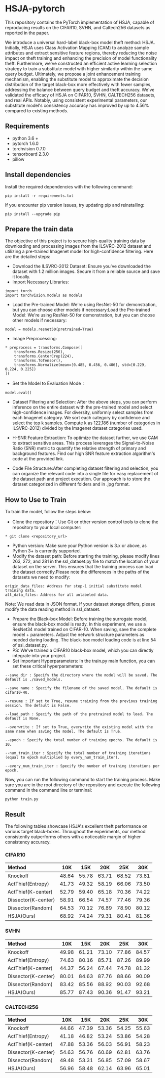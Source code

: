 # HSJA-pytorch
This repository contains the PyTorch implementation of HSJA, capable of reproducing results on the CIFAR10, SVHN, and Caltech256 datasets as reported in the paper.

We introduce a universal hard-label black-box model theft method: HSJA. Initially, HSJA uses Class Activation Mapping (CAM) to analyze sample attributes and extract sensitive feature regions, thereby reducing the noise impact on theft training and enhancing the precision of model functionality theft. Furthermore, we've constructed an efficient active learning selection strategy to train a substitute model with higher similarity within the same query budget. Ultimately, we propose a joint enhancement training mechanism, enabling the substitute model to approximate the decision distribution of the target black-box more effectively with fewer samples, addressing the balance between query budget and theft accuracy. We've validated the efficacy of HSJA on CIFAR10, SVHN, CALTECH256 datasets, and real APIs. Notably, using consistent experimental parameters, our substitute model's consistency accuracy has improved by up to 4.56% compared to existing methods.
## Requirements
- python 3.6 +
- pytorch 1.6.0
- torchvision 0.7.0
- tensorboard 2.3.0
- pillow

## Install dependencies
Install the required dependencies with the following command:
```
pip install -r requirements.txt
```
If you encounter pip version issues, try updating pip and reinstalling:
```
pip install --upgrade pip
```

## Prepare the train data

The objective of this project is to secure high-quality training data by downloading and processing images from the ILSVRC-2012 dataset and utilizing a pre-trained Imagenet model for high-confidence filtering. Here are the detailed steps:
* Download the ILSVRC-2012 Dataset: Ensure you've downloaded the dataset with 1.2 million images. Secure it from a reliable source and save it locally.
* Import Necessary Libraries:
```
import torch
import torchvision.models as models
```
* Load the Pre-trained Model: We're using ResNet-50 for demonstration, but you can choose other models if necessary:Load the Pre-trained Model: We're using ResNet-50 for demonstration, but you can choose other models if necessary:
```
model = models.resnet50(pretrained=True)
```
* Image Preprocessing:
```
* preprocess = transforms.Compose([
    transforms.Resize(256),
    transforms.CenterCrop(224),
    transforms.ToTensor(),
    transforms.Normalize(mean=[0.485, 0.456, 0.406], std=[0.229, 0.224, 0.225])
])
```
* Set the Model to Evaluation Mode：
```
model.eval()
```
* Dataset Filtering and Selection: After the above steps, you can perform inference on the entire dataset with the pre-trained model and select high-confidence images. For diversity, uniformly select samples from each Imagenet category. We sort each category by confidence and select the top k samples. Compute k as 122,186 (number of categories in ILSVRC-2012) divided by the Imagenet dataset categories used.
* H-SNR Feature Extraction: To optimize the dataset further, we use CAM to extract sensitive areas. This process leverages the Signal-to-Noise Ratio (SNR) metric to quantify the relative strength of primary and background features. Find our high SNR feature extraction algorithm's code at the provided link.

* Code File Structure:After completing dataset filtering and selection, you can organize the relevant code into a single file for easy replacement of the dataset path and project execution. Our approach is to store the dataset categorized in different folders and in .jpg format.

## How to Use to Train

To train the model, follow the steps below:
* Clone the repository：Use Git or other version control tools to clone the repository to your local computer:
```
* git clone <repository_url>
```
* Python version: Make sure your Python version is 3.x or above, as Python 3+ is currently supported.
* Modify the dataset path: Before starting the training, please modify lines 263, 272, and 281 in the ssl_dataset.py file to match the location of your dataset on the server. This ensures that the training process can load the dataset correctly.Please note the differences in the paths of the datasets we need to modify:
```
origin_data_files: Address for step-1 initial substitute model training data.
all_data_files: Address for all unlabeled data.
```
Note: We read data in JSON format. If your dataset storage differs, please modify the data reading method in ssl_dataset.
* Prepare the Black-box Model: Before training the surrogate model, ensure the black-box model is ready. In this experiment, we use a ResNet34 model trained on CIFAR-10. When saving, save the complete model + parameters. Adjust the network structure parameters as needed during loading. The black-box model loading code is at line 54 of ssl_dataset.py.
* PS: We've trained a CIFAR10 black-box model, which you can directly integrate into your project.
* Set Important Hyperparameters: In the train.py main function, you can set these critical hyperparameters:

```
--save_dir : Specify the directory where the model will be saved. The default is ./saved_models.

--save_name : Specify the filename of the saved model. The default is cifar10-40.

--resume : If set to True, resume training from the previous training session. The default is False.

--load_path : Specify the path of the pretrained model to load. The default is None.

--overwrite : If set to True, overwrite the existing model with the same name when saving the model. The default is True.

--epoch : Specify the total number of training epochs. The default is 10.

--num_train_iter : Specify the total number of training iterations (equal to epoch multiplied by every_num_train_iter).

--every_num_train_iter : Specify the number of training iterations per epoch.
```
Now, you can run the following command to start the training process. Make sure you are in the root directory of the repository and execute the following command in the command line or terminal:

```
python train.py
```
## Result
The following tables showcase HSJA's excellent theft performance on various target black-boxes. Throughout the experiments, our method consistently outperforms others with a noticeable margin of higher consistency accuracy.
### CIFAR10
| Method | 10K | 15K | 20K | 25K | 30K| 
|:---|:---:|:---:|:---:|:---:|:---:|
|Knockoff|	48.64|	55.78	|63.71	|68.52	|73.81|
|ActThief(Entropy)|	41.73|	49.32|	58.19|	66.06|	73.50|
|ActThief(K-center)|	52.79|	59.40	|65.18|	70.36|	74.22|
|Dissector(K-center)|	58.91|	66.54|	74.57	|77.46	|79.36|
|Dissector(Random)|	64.53|	70.12|	76.89|	78.90|	80.12|
|HSJA(Ours)|	68.92|	74.24|	79.31|	80.41|	81.36|
### SVHN
| Method | 10K | 15K | 20K | 25K | 30K| 
|:---|:---:|:---:|:---:|:---:|:---:|
|Knockoff|	49.98|	61.21|	73.10|	77.86|	84.57|
|ActThief(Entropy)|	74.63|	80.16|	85.71|	87.26|	89.99|
|ActThief(K-center)|	44.37|	56.24|	67.44|	74.78|	81.32|
|Dissector(K-center)|	80.01|	84.63|	87.76|	88.66|	90.09|
|Dissector(Random)|	83.42|	85.56|	88.92|	90.03|	92.68|
|HSJA(Ours)|	85.77|	87.43|	90.36|	91.47|	93.21|

### CALTECH256
| Method | 10K | 15K | 20K | 25K | 30K| 
|:---|:---:|:---:|:---:|:---:|:---:|
|Knockoff	|44.66|	47.39|	53.36|	54.25|	55.63|
|ActThief(Entropy)	|41.18	|46.82	|53.24	|53.86	|54.28|
|ActThief(K-center)	|47.88	|53.36|	56.03	|56.91|	58.23|
|Dissector(K-center)	|54.63	|56.76	|60.69	|62.81|	63.76|
|Dissector(Random)	|49.48	|53.31	|56.85|	57.09|	58.67|
|HSJA(Ours)	|56.96	|58.48	|62.14	|63.96|	65.01|

